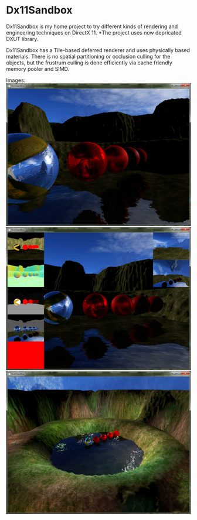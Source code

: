 Dx11Sandbox
===========
Dx11Sandbox is my home project to try different kinds of rendering and engineering techniques on DirectX 11. 
*The project uses now depricated DXUT library.

Dx11Sandbox has a Tile-based deferred renderer and uses physically based materials. There is no spatial partitioning or occlusion culling for the objects, but the frustrum culling is done efficiently via cache friendly memory pooler and SIMD.


Images:
![](https://raw.githubusercontent.com/Manaluusua/Dx11Sandbox/master/Images/balls1.png)
![](https://raw.githubusercontent.com/Manaluusua/Dx11Sandbox/master/Images/balls2.png)
![](https://raw.githubusercontent.com/Manaluusua/Dx11Sandbox/master/Images/balls5.png)
